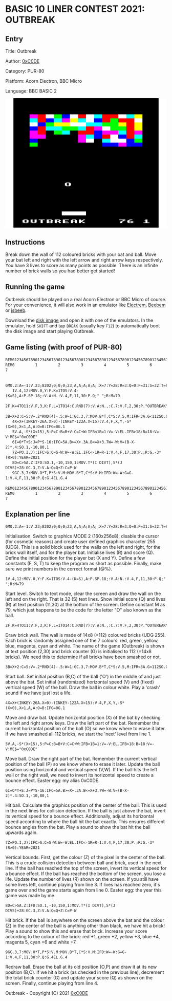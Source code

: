# BASIC 10 LINER CONTEST 2021: OUTBREAK


## Entry

Title: Outbreak

Author: [0xC0DE](https://twitter.com/0xC0DE6502)

Category: PUR-80

Platform: Acorn Electron, BBC Micro

Language: BBC BASIC 2

![Outbreak Screenshot](https://github.com/0xC0DE6502/bbc-basic-experiments/blob/master/outbreak/outbreak-screenshot.png?raw=true)


## Instructions

Break down the wall of 112 coloured bricks with your bat and ball. Move your bat left and right with the left arrow and right arrow keys respectively. You have 3 lives to score as many points as possible. There is an infinite number of brick walls so you had better get started!


## Running the game

Outbreak should be played on a real Acorn Electron or BBC Micro of course. For your convenience, it will also work in an emulator like [Electrem](http://electrem.emuunlim.com/Downloads.html), [Beebem](https://github.com/stardot/beebem-windows) or [jsbeeb](https://bbc.godbolt.org/). 

Download the [disk image](https://github.com/0xC0DE6502/bbc-basic-experiments/blob/master/outbreak/outbreak.ssd) and open it with one of the emulators. In the emulator, hold `SHIFT` and tap `BREAK` (usually key `F12`) to automatically boot the disk image and start playing Outbreak.


## Game listing (with proof of PUR-80)

```
REM01234567890123456789012345678901234567890123456789012345678901234567890123456789
REM0         1         2         3         4         5         6         7

   0MO.2:A=-1:V.23;8202;0;0;0;23,A,A;A;A;A;:X=7:Y=28:R=3:Q=0:F=31:S=32:T=64:@%=&505
   1V.4,12:MOV.0,Y:F.K=1TOS:V.4-(K=S),A:P.SP.18;:V.A:N.:V.4,F,11,30:P.Q;" ";R:M=79
   2F.K=4TO11:V.F,3,K:F.L=1TO14:C.RND(7):V.A:N.,:C.7:V.F,2,30:P."OUTBREAK":G=112
   3B=X+2:C=5:V=.2*RND(4)-.5:W=1:GC.3,7:MOV.B*T,C*S:V.5,M:IFR<3A.G<112SO.0,-10,6,5
   4X=X+(INKEY-26A.X>0)-(INKEY-122A.X<15):V.4,F,X,Y,-S*(X>0),X<1,A,A:O=B:IFG=0G.1
   5V.A,-S*(X<15),5:P=C:B=B+V:C=C+W:IFB<1B=1:V=-V:EL.IFB>18:B=18:V=-V:ME$="0xC0DE"
   6I=O*T+S:J=P*S-16:IFC=5A.B>=X+.3A.B<=X+3.7W=-W:V=(B-X-2)*.4:SO.1,-10,80,1
   7Z=PO.I,J):IFC>S:C=S-W:W=-W:EL.IFC<-1R=R-1:V.4,F,17,30:P.;R:G.-3*(R>0):YEAR=2021
   8D=C>5A.Z:IFD:SO.1,-10,150,1:MOV.T*(I DIVT),S*(J DIVS)+28:GC.3,Z:V.A:Q=Q+Z:C=P-W
   9GC.3,7:MOV.O*T,P*S:V.M:MOV.B*T,C*S:V.M:IFD:W=-W:G=G-1:V.4,F,11,30:P.Q:G.4EL.G.4

REM01234567890123456789012345678901234567890123456789012345678901234567890123456789
REM0         1         2         3         4         5         6         7
```


## Explanation per line

```
0MO.2:A=-1:V.23;8202;0;0;0;23,A,A;A;A;A;:X=7:Y=28:R=3:Q=0:F=31:S=32:T=64:@%=&505
```

Initialisation. Switch to graphics MODE 2 (160x256x8), disable the cursor (for cosmetic reasons) and create user defined graphics character 255 (UDG). This is a solid block used for the walls on the left and right, for the brick wall itself, and for the player bat. Initialise lives (R) and score (Q). Define the initial position for the player bat (X and Y). Define a few constants (F, S, T) to keep the program as short as possible. Finally, make sure we print numbers in the correct format (@%).

```
1V.4,12:MOV.0,Y:F.K=1TOS:V.4-(K=S),A:P.SP.18;:V.A:N.:V.4,F,11,30:P.Q;" ";R:M=79
```

Start level. Switch to text mode, clear the screen and draw the wall on the left and on the right. That is 32 (S) text lines. Show initial score (Q) and lives (R) at text position (11,30) at the bottom of the screen. Define constant M as 79, which just happens to be the code for the letter "O" also known as the ball.

```
2F.K=4TO11:V.F,3,K:F.L=1TO14:C.RND(7):V.A:N.,:C.7:V.F,2,30:P."OUTBREAK":G=112
```

Draw brick wall. The wall is made of 14x8 (=112) coloured bricks (UDG 255). Each brick is randomly assigned one of the 7 colours: red, green, yellow, blue, magenta, cyan and white. The name of the game (Outbreak) is shown at text position (2,30) and brick counter (G) is initialised to 112 (=14x8 bricks). We need this to determine if all bricks have been smashed or not.

```
3B=X+2:C=5:V=.2*RND(4)-.5:W=1:GC.3,7:MOV.B*T,C*S:V.5,M:IFR<3A.G<112SO.0,-10,6,5
```

Start ball. Set initial position (B,C) of the ball ('O') in the middle of and just above the bat. Set initial (randomized) horizontal speed (V) and (fixed) vertical speed (W) of the ball. Draw the ball in colour white. Play a 'crash' sound if we have just lost a life.

```
4X=X+(INKEY-26A.X>0)-(INKEY-122A.X<15):V.4,F,X,Y,-S*(X>0),X<1,A,A:O=B:IFG=0G.1
```

Move and draw bat. Update horizontal position (X) of the bat by checking the left and right arrow keys. Draw the left part of the bat. Remember the current horizontal position of the ball (O) so we know where to erase it later. If we have smashed all 112 bricks, we start the 'next' level from line 1.

```
5V.A,-S*(X<15),5:P=C:B=B+V:C=C+W:IFB<1B=1:V=-V:EL.IFB>18:B=18:V=-V:ME$="0xC0DE"
```

Move ball. Draw the right part of the bat. Remember the current vertical position of the ball (P) so we know where to erase it later. Update the ball position using horizontal and vertical speed (V,W). If the ball hits the left wall or the right wall, we need to invert its horizontal speed to create a bounce effect. Easter egg: my alias 0xC0DE.

```
6I=O*T+S:J=P*S-16:IFC=5A.B>=X+.3A.B<=X+3.7W=-W:V=(B-X-2)*.4:SO.1,-10,80,1
```

Hit ball. Calculate the graphics position of the center of the ball. This is used in the next lines for collision detection. If the ball is just above the bat, invert its vertical speed for a bounce effect. Additionally, adjust its horizontal speed according to where the ball hit the bat exactly. This ensures different bounce angles from the bat. Play a sound to show the bat hit the ball upwards again.

```
7Z=PO.I,J):IFC>S:C=S-W:W=-W:EL.IFC<-1R=R-1:V.4,F,17,30:P.;R:G.-3*(R>0):YEAR=2021
```

Vertical bounds. First, get the colour (Z) of the pixel in the center of the ball. This is a crude collision detection between ball and brick, used in the next line. If the ball has reached the top of the screen, invert its vertical speed for a bounce effect. If the ball has reached the bottom of the screen, you lose a life. Update the number of lives (R) shown on the screen. If you still have some lives left, continue playing from line 3. If lives has reached zero, it's game over and the game starts again from line 0. Easter egg: the year this game was made by me.

```
8D=C>5A.Z:IFD:SO.1,-10,150,1:MOV.T*(I DIVT),S*(J DIVS)+28:GC.3,Z:V.A:Q=Q+Z:C=P-W
```

Hit brick. If the ball is anywhere on the screen above the bat and the colour (Z) in the center of the ball is anything other than black, we have hit a brick! Play a sound to show this and erase that brick. Increase your score according to the colour of the brick: red +1, green +2, yellow +3, blue +4, magenta 5, cyan +6 and white +7.

```
9GC.3,7:MOV.O*T,P*S:V.M:MOV.B*T,C*S:V.M:IFD:W=-W:G=G-1:V.4,F,11,30:P.Q:G.4EL.G.4
```

Redraw ball. Erase the ball at its old position (O,P) and draw it at its new position (B,C). If we hit a brick (as checked in the previous line), decrement the total brick counter (G) and update your score (Q) as shown on the screen. Finally, continue playing from line 4.


Outbreak - Copyright (C) 2021 [0xC0DE](https://twitter.com/0xC0DE6502)
